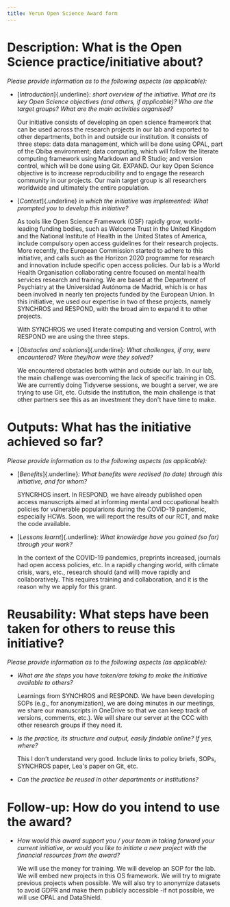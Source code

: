 ```yaml
---
title: Yerun Open Science Award form
---
```


# Description: What is the Open Science practice/initiative about?

*Please provide information as to the following aspects (as applicable):*

-   [*Introduction*]{.underline}*: short overview of the initiative. What are
    its key Open Science objectives (and others, if applicable)? Who are the
    target groups? What are the main activities organised?*

    Our initiative consists of developing an open science framework that can be
    used across the research projects in our lab and exported to other
    departments, both in and outside our institution. It consists of three
    steps: data data management, which will be done using OPAL, part of the
    Obiba environment; data computing, which will follow the literate computing
    framework using Markdown and R Studio; and version control, which will be
    done using Git. EXPAND. Our key Open Science objective is to increase
    reproducibility and to engage the research community in our projects. Our
    main target group is all researchers worldwide and ultimately the entire
    population.

-   [*Context*]{.underline} *in which the initiative was implemented: What
    prompted you to develop this initiative?*

    As tools like Open Science Framework (OSF) rapidly grow, world-leading
    funding bodies, such as Welcome Trust in the United Kingdom and the National
    Institute of Health in the United States of America, include compulsory open
    access guidelines for their research projects. More recently, the European
    Commission started to adhere to this initiative, and calls such as the
    Horizon 2020 programme for research and innovation include specific open
    access policies. Our lab is a World Health Organisation collaborating centre
    focused on mental health services research and training. We are based at the
    Department of Psychiatry at the Universidad Autónoma de Madrid, which is or
    has been involved in nearly ten projects funded by the European Union. In
    this initiative, we used our expertise in two of these projects, namely
    SYNCHROS and RESPOND, with the broad aim to expand it to other projects.

    With SYNCHROS we used literate computing and version Control, with RESPOND
    we are using the three steps.

-   [*Obstacles and solutions*]{.underline}*: What challenges, if any, were
    encountered? Were they/how were they solved?*

    We encountered obstacles both within and outside our lab. In our lab, the
    main challenge was overcoming the lack of specific training in OS. We are
    currently doing Tidyverse sessions, we bought a server, we are trying to use
    Git, etc. Outside the institution, the main challenge is that other partners
    see this as an investment they don't have time to make.

<!--# blank field, max 400 words -->

# Outputs: What has the initiative achieved so far?

*Please provide information as to the following aspects (as applicable):*

-   [*Benefits*]{.underline}*: What benefits were realised (to date) through
    this initiative, and for whom?*

    SYNCRHOS insert. In RESPOND, we have already published open access
    manuscripts aimed at informing mental and occupational health policies for
    vulnerable popularions during the COVID-19 pandemic, especially HCWs. Soon,
    we will report the results of our RCT, and make the code available.

-   [*Lessons learnt*]{.underline}*: What knowledge have you gained (so far)
    through your work?*

    In the context of the COVID-19 pandemics, preprints increased, journals had
    open access policies, etc. In a rapidly changing world, with climate crisis,
    wars, etc., research should (and will) move rapidly and collaboratively.
    This requires training and collaboration, and it is the reason why we apply
    for this grant.

<!--# blank field, max 400 words -->

# Reusability: What steps have been taken for others to reuse this initiative?

*Please provide information as to the following aspects (as applicable):*

-   *What are the steps you have taken/are taking to make the initiative
    available to others?*

    Learnings from SYNCHROS and RESPOND. We have been developing SOPs (e.g., for
    anonymization), we are doing minutes in our meetings, we share our
    manuscripts in OneDrive so that we can keep track of versions, comments,
    etc.). We will share our server at the CCC with other research groups if
    they need it.

-   *Is the practice, its structure and output, easily findable online? If yes,
    where?*

    This I don't understand very good. Include links to policy briefs, SOPs,
    SYNCHROS paper, Lea's paper on Git, etc.

-   *Can the practice be reused in other departments or institutions?*

<!--# blank field, max 400 words -->

# Follow-up: How do you intend to use the award?

-   *How would this award support you / your team in taking forward your current
    initiative, or would you like to initiate a new project with the financial
    resources from the award?*

    We will use the money for training. We will develop an SOP for the lab. We
    will embed new projects in this OS framework. We will try to migrate
    previous projects when possible. We will also try to anonymize datasets to
    avoid GDPR and make them publicly accessible -if not possible, we will use
    OPAL and DataShield.

<!--# blank field, max 400 words -->
